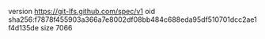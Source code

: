 version https://git-lfs.github.com/spec/v1
oid sha256:f7878f455903a366a7e8002df08bb484c688eda95df510701dcc2ae1f4d135de
size 7066
